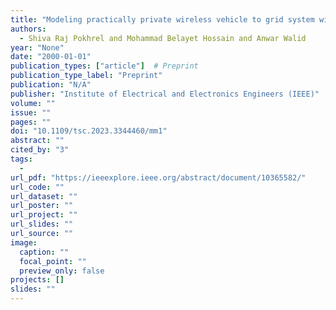 ```yaml
---
title: "Modeling practically private wireless vehicle to grid system with federated reinforcement learning"
authors:
  - Shiva Raj Pokhrel and Mohammad Belayet Hossain and Anwar Walid
year: "None"
date: "2000-01-01"
publication_types: ["article"]  # Preprint
publication_type_label: "Preprint"
publication: "N/A"
publisher: "Institute of Electrical and Electronics Engineers (IEEE)"
volume: ""
issue: ""
pages: ""
doi: "10.1109/tsc.2023.3344460/mm1"
abstract: ""
cited_by: "3"
tags:
  - 
url_pdf: "https://ieeexplore.ieee.org/abstract/document/10365582/"
url_code: ""
url_dataset: ""
url_poster: ""
url_project: ""
url_slides: ""
url_source: ""
image:
  caption: ""
  focal_point: ""
  preview_only: false
projects: []
slides: ""
---
```

